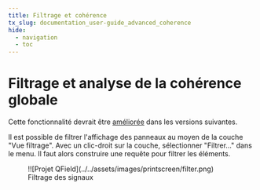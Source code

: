 ```yaml
---
title: Filtrage et cohérence
tx_slug: documentation_user-guide_advanced_coherence
hide:
  - navigation
  - toc
---
```


# Filtrage et analyse de la cohérence globale

Cette fonctionnalité devrait être [améliorée](../../roadmap.md) dans les versions suivantes.

Il est possible de filtrer l'affichage des panneaux au moyen de la couche "Vue filtrage".
Avec un clic-droit sur la couche, sélectionner "Filtrer…" dans le menu.
Il faut alors construire une requête pour filtrer les éléments.

<figure markdown>
  !![Projet QField](../../assets/images/printscreen/filter.png)
  <figcaption>Filtrage des signaux</figcaption>
</figure>